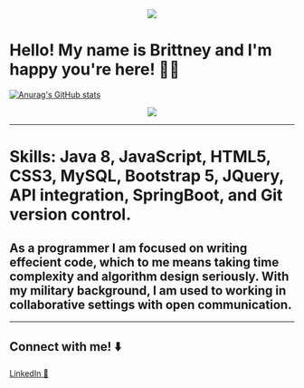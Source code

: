 <div id="header" align="center">
  <img src="https://user-images.githubusercontent.com/110069445/234734069-601615c3-1bc4-4dad-912c-f02eadc04717.jpg" />
</div>
<!-- ![Github-Banner](https://user-images.githubusercontent.com/110069445/234734069-601615c3-1bc4-4dad-912c-f02eadc04717.jpg) -->

# Hello! My name is Brittney and I'm happy you're here! 👋🏾
[![Anurag's GitHub stats](https://github-readme-stats.vercel.app/api?username=BrittneyBrinson)](https://github.com/anuraghazra/github-readme-stats)
<div id="header" align="center">
 <img src="https://media.giphy.com/media/487L0pNZKONFN01oHO/giphy.gif"/>
</div>  

<hr>
<h1> Skills: Java 8, JavaScript, HTML5, CSS3, MySQL, Bootstrap 5, JQuery, API integration, SpringBoot, and Git version control.   </h1>
<h2>As a programmer I am focused on writing effecient code, which to me means taking time complexity and algorithm design seriously. With my military background, I am used to working in collaborative settings with open communication. </h2>
<hr>

## Connect with me! ⬇️
<a href="https://www.linkedin.com/in/brittney-brinson-b623bb245/">LinkedIn 💼</a>


